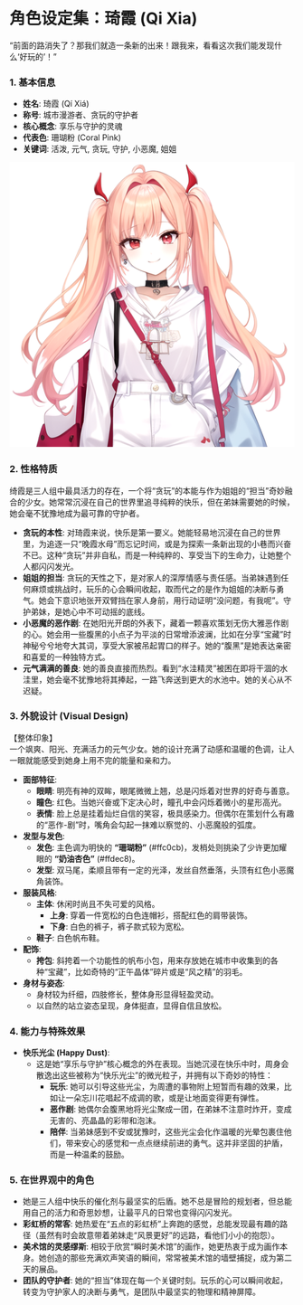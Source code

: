 # **角色设定集：琦霞 (Qi Xia)**

“前面的路消失了？那我们就造一条新的出来！跟我来，看看这次我们能发现什么‘好玩的’！”

### **1\. 基本信息**

* **姓名**: 琦霞 (Qí Xiá)  
* **称号**: 城市漫游者、贪玩的守护者  
* **核心概念**: 享乐与守护的灵魂  
* **代表色**: 珊瑚粉 (Coral Pink)  
* **关键词**: 活泼, 元气, 贪玩, 守护, 小恶魔, 姐姐

![main](./pictures/main.png "main")

### **2\. 性格特质**

绮霞是三人组中最具活力的存在，一个将“贪玩”的本能与作为姐姐的“担当”奇妙融合的少女。她常常沉浸在自己的世界里追寻纯粹的快乐，但在弟妹需要她的时候，她会毫不犹豫地成为最可靠的守护者。

* **贪玩的本性**: 对琦霞来说，快乐是第一要义。她能轻易地沉浸在自己的世界里，为追逐一只“晚霞水母”而忘记时间，或是为探索一条新出现的小巷而兴奋不已。这种“贪玩”并非自私，而是一种纯粹的、享受当下的生命力，让她整个人都闪闪发光。  
* **姐姐的担当**: 贪玩的天性之下，是对家人的深厚情感与责任感。当弟妹遇到任何麻烦或挑战时，玩乐的心会瞬间收起，取而代之的是作为姐姐的决断与勇气。她会下意识地张开双臂挡在家人身前，用行动证明“没问题，有我呢”。守护弟妹，是她心中不可动摇的底线。  
* **小恶魔的恶作剧**: 在她阳光开朗的外表下，藏着一颗喜欢策划无伤大雅恶作剧的心。她会用一些腹黑的小点子为平淡的日常增添波澜，比如在分享“宝藏”时神秘兮兮地夸大其词，享受大家被吊起胃口的样子。她的“腹黑”是她表达亲密和喜爱的一种独特方式。  
* **元气满满的善良**: 她的善良直接而热烈。看到“水洼精灵”被困在即将干涸的水洼里，她会毫不犹豫地将其捧起，一路飞奔送到更大的水池中。她的关心从不迟疑。

### **3\. 外貌设计 (Visual Design)**

【整体印象】  
一个飒爽、阳光、充满活力的元气少女。她的设计充满了动感和温暖的色调，让人一眼就能感受到她身上用不完的能量和亲和力。

* **面部特征**:  
  * **眼睛**: 明亮有神的双眸，眼尾微微上翘，总是闪烁着对世界的好奇与善意。  
  * **瞳色**: 红色。当她兴奋或下定决心时，瞳孔中会闪烁着微小的星形高光。  
  * **表情**: 脸上总是挂着灿烂自信的笑容，极具感染力。但偶尔在策划什么有趣的“恶作-剧”时，嘴角会勾起一抹难以察觉的、小恶魔般的弧度。  
* **发型与发色**:  
  * **发色**: 主色调为明快的 **“珊瑚粉”** (\#ffc0cb)，发梢处则挑染了少许更加耀眼的 **“奶油杏色”** (\#ffdec8)。  
  * **发型**: 双马尾，柔顺且带有一定的光泽，发丝自然垂落，头顶有红色小恶魔角装饰。  
* **服装风格**:  
  * **主体**: 休闲时尚且不失可爱的风格。  
    * **上身**: 穿着一件宽松的白色连帽衫，搭配红色的肩带装饰。  
    * **下身**: 白色的裤子，裤子款式较为宽松。  
  * **鞋子**: 白色帆布鞋。  
* **配饰**:  
  * **挎包**: 斜挎着一个功能性的帆布小包，用来存放她在城市中收集到的各种“宝藏”，比如奇特的“正午晶体”碎片或是“风之精”的羽毛。  
* **身材与姿态**:  
  * 身材较为纤细，四肢修长，整体身形显得轻盈灵动。  
  * 以自然的站立姿态呈现，身体挺直，显得自信且放松。

### **4\. 能力与特殊效果**

* **快乐光尘 (Happy Dust)**:  
  * 这是她“享乐与守护”核心概念的外在表现。当她沉浸在快乐中时，周身会散逸出这些被称为“快乐光尘”的微光粒子，并拥有以下奇妙的特性：  
    * **玩乐**: 她可以引导这些光尘，为周遭的事物附上短暂而有趣的效果，比如让一朵忘川花唱起不成调的歌，或是让地面变得更有弹性。  
    * **恶作剧**: 她偶尔会腹黑地将光尘聚成一团，在弟妹不注意时炸开，变成无害的、亮晶晶的彩带和泡沫。  
    * **陪伴**: 当弟妹感到不安或犹豫时，这些光尘会化作温暖的光晕包裹住他们，带来安心的感觉和一点点继续前进的勇气。这并非坚固的护盾，而是一种温柔的鼓励。

### **5\. 在世界观中的角色**

* 她是三人组中快乐的催化剂与最坚实的后盾。她不总是冒险的规划者，但总能用自己的活力和奇思妙想，让最平凡的日常也变得闪闪发光。  
* **彩虹桥的常客**: 她热爱在“五点的彩虹桥”上奔跑的感觉，总能发现最有趣的路径（虽然有时会故意带着弟妹走“风景更好”的远路，看他们小小的抱怨）。  
* **美术馆的灵感缪斯**: 相较于欣赏“瞬时美术馆”的画作，她更热衷于成为画作本身。她创造的那些充满欢声笑语的瞬间，常常被美术馆的墙壁捕捉，成为第二天的展品。  
* **团队的守护者**: 她的“担当”体现在每一个关键时刻。玩乐的心可以瞬间收起，转变为守护家人的决断与勇气，是团队中最坚实的物理和精神屏障。